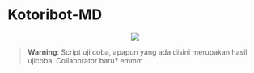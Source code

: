 # Kotoribot-MD
<p align="center">
<img width="" src="https://img.shields.io/github/repo-size/aiinne/Aine-MD?color=green&label=Repo%20Size&style=for-the-badge&logo=appveyor">
</p>

> **Warning**: Script uji coba, apapun yang ada disini merupakan hasil ujicoba. Collaborator baru? emmm
